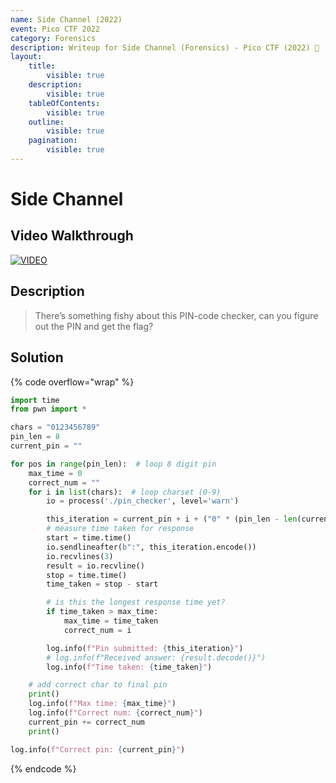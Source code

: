 ```yaml
---
name: Side Channel (2022)
event: Pico CTF 2022
category: Forensics
description: Writeup for Side Channel (Forensics) - Pico CTF (2022) 💜
layout:
    title:
        visible: true
    description:
        visible: true
    tableOfContents:
        visible: true
    outline:
        visible: true
    pagination:
        visible: true
---
```


# Side Channel

## Video Walkthrough

[![VIDEO](https://img.youtube.com/vi/V_Hm6P00IwU/0.jpg)](https://youtu.be/V_Hm6P00IwU?t=1344 "Pico CTF 2022: Side Channel")

## Description

> There’s something fishy about this PIN-code checker, can you figure out the PIN and get the flag?

## Solution

{% code overflow="wrap" %}
```py
import time
from pwn import *

chars = "0123456789"
pin_len = 8
current_pin = ""

for pos in range(pin_len):  # loop 8 digit pin
    max_time = 0
    correct_num = ""
    for i in list(chars):  # loop charset (0-9)
        io = process('./pin_checker', level='warn')

        this_iteration = current_pin + i + ("0" * (pin_len - len(current_pin) - 1))
        # measure time taken for response
        start = time.time()
        io.sendlineafter(b":", this_iteration.encode())
        io.recvlines(3)
        result = io.recvline()
        stop = time.time()
        time_taken = stop - start

        # is this the longest response time yet?
        if time_taken > max_time:
            max_time = time_taken
            correct_num = i

        log.info(f"Pin submitted: {this_iteration}")
        # log.info(f"Received answer: {result.decode()}")
        log.info(f"Time taken: {time_taken}")

    # add correct char to final pin
    print()
    log.info(f"Max time: {max_time}")
    log.info(f"Correct num: {correct_num}")
    current_pin += correct_num
    print()

log.info(f"Correct pin: {current_pin}")
```
{% endcode %}
